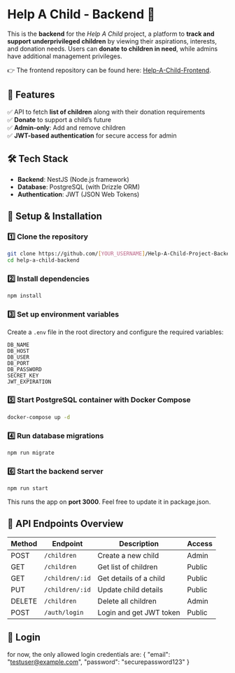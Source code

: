 # Help A Child - Backend 🌟

This is the **backend** for the *Help A Child* project, a platform to **track and support underprivileged children** by viewing their aspirations, interests, and donation needs. Users can **donate to children in need**, while admins have additional management privileges.

👉 The frontend repository can be found here: [Help-A-Child-Frontend](https://github.com/SiddharthMishra510/Help-A-Child-Project-Frontend).

## 🚀 Features

✅ API to fetch **list of children** along with their donation requirements  
✅ **Donate** to support a child’s future  
✅ **Admin-only**: Add and remove children  
✅ **JWT-based authentication** for secure access for admin

## 🛠 Tech Stack

- **Backend**: NestJS (Node.js framework)
- **Database**: PostgreSQL (with Drizzle ORM)
- **Authentication**: JWT (JSON Web Tokens)

## 🔧 Setup & Installation

### 1️⃣ Clone the repository
```sh
git clone https://github.com/[YOUR_USERNAME]/Help-A-Child-Project-Backend.git
cd help-a-child-backend
```

### 2️⃣ Install dependencies
```sh
npm install
```

### 3️⃣ Set up environment variables
Create a `.env` file in the root directory and configure the required variables:
```env
DB_NAME
DB_HOST
DB_USER
DB_PORT
DB_PASSWORD
SECRET_KEY
JWT_EXPIRATION
```

### 5️⃣ Start PostgreSQL container with Docker Compose
```sh
docker-compose up -d
```

### 4️⃣ Run database migrations
```sh
npm run migrate
```

### 6️⃣ Start the backend server
```sh
npm run start
```
This runs the app on **port 3000**. Feel free to update it in package.json.

## 🎯 API Endpoints Overview

| Method | Endpoint         | Description             | Access    |
|--------|------------------|-------------------------|-----------|
| POST   | `/children`      | Create a new child      | Admin    |
| GET    | `/children`      | Get list of children    | Public    |
| GET    | `/children/:id`  | Get details of a child  | Public    |
| PUT    | `/children/:id`  | Update child details    | Public     |
| DELETE | `/children`      | Delete all children     | Admin     |
| POST   | `/auth/login`    | Login and get JWT token | Public    |


## 🎯 Login

for now, the only allowed login credentials are:
{
"email": "testuser@example.com",
"password": "securepassword123"
}